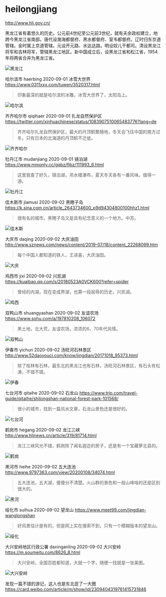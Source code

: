 # heilongjiang

http://www.hlj.gov.cn/

黑龙江省有着悠久的历史。公元前4世纪至公元前3世纪，就有夫余政权建立，地跨今黑龙江省南部。唐代设渤海都督府、黑水都督府、室韦都督府。辽时归东京道管辖。金时属上京道管辖。元设开元路、水达达路。明设奴儿干都司。清设黑龙江将军和吉林将军，管辖黑龙江地区。新中国成立后，设黑龙江省和松江省，1954年将两省合并为黑龙江省。

![黑龙江](heilongjiang.jpg)

哈尔滨市 haerbing 2020-09-01 冰雪大世界 https://www.0311xxx.com/tuwen/3520317.html

> 印象最深的就是哈尔滨的冰雕，冰雪大世界了，太阳岛上。

![哈尔滨](haerbing.jpg)

齐齐哈尔市 qiqihaer 2020-09-01 扎龙自然保护区 https://twitter.com/xinhuachinese/status/1083907510065483776?lang=de

> 齐齐哈尔扎龙自然保护区，最大的丹顶鹤繁殖地，冬天会飞往中国的南方过冬。只有日本的北海道的丹顶鹤不迁徙。

![齐齐哈尔](qiqihaer.jpg)

牡丹江市 mudanjiang 2020-09-01 镜泊湖 https://www.mmonly.cc/gqbz/fjbz/111993_6.html

> 这里我查了好久，镜泊湖，吊水楼瀑布，夏天冬天各有一番风味。值得一游。

![牡丹江](mudanjiang.jpg)

佳木斯市 jiamusi 2020-09-02 黑瞎子岛 https://k.sina.com.cn/article_2643734600_p9d94304800100hhz1.html

> 很有名的城市。黑瞎子岛又是具有纪念意义的一个地方。中苏。

![佳木斯](jiamusi.jpg)

大庆市 daqing 2020-09-02 大庆油田 http://www.sznews.com/news/content/2019-07/18/content_22268099.htm

> 每个中国人都知道的铁人，王进喜，大庆油田。

![大庆](daqing.jpg)

鸡西市 jixi 2020-09-02 兴凯湖 https://kuaibao.qq.com/s/20180523A0VCK600?refer=spider

> 曾经的内湖，现在变成界湖，也算一段屈辱的历史。兴凯湖。

![鸡西](jixi.jpg)

双鸭山市 shuangyashan 2020-09-02 友谊农场 https://www.sohu.com/a/197810208_106072

> 黑土地，北大荒，友谊农场，浓浓的6、70年代风情。

![双鸭山](shuangyashan.jpeg)

伊春市 yichun 2020-09-02 汤旺河石林景区 http://www.52daoyouci.com/know/jingdian/20171018_95373.html

> 除了桂林有石林，最东北的黑龙江也有石林，汤旺河石林景区，有石头有松涛，不错不错。

![伊春](yichun.jpg)

七台河市 qitaihe 2020-09-02 石龙山 https://www.trip.com/travel-guide/qitaihe/shilongshan-national-forest-park-101568/

> 很小的城市，找到一篇风水文章，石龙山景色还是很好的。

![七台河](qitaihe.jpg)

鹤岗市 hegang 2020-09-02 龙江三峡 http://www.hljnews.cn/article/319/81714.html

> 龙江三峡风光不错，鹤岗除了闻名遐迩的房子，还是有一个宝藏萝北县的。

![鹤岗](hegang.jpg)

黑河市 heihe 2020-09-02 五大连池 http://www.9797363.com/view/20200108/34074.html

> 五大连池，五大湖，傻傻分不清楚。火山群的景色和一般山峰啥的还是区别很大的。

![黑河](heihe.jpeg)

绥化市 suihua 2020-09-02 望龙山 https://www.meet99.com/jingdian-wanglongshan

> 好风景估计是有的，但是网上实在搜索不到，只有一个模糊版本的望龙山。

![绥化](suihua.jpg)

大兴安岭地区行政公署 daxinganling 2020-09-02 大兴安岭 https://m.soumeitu.com/8626_8.html

> 大兴安岭，全国百姓都知道，大就一个字，随便一找就是一张美图。

![大兴安岭](daxinganling.jpg)

发现一篇不错的游记，这人也是东北逛了一大圈 https://card.weibo.com/article/m/show/id/2309404319761415731846